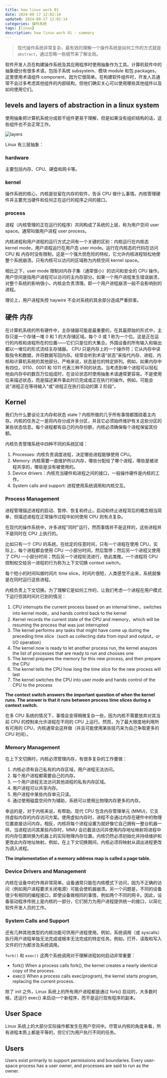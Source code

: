 ```yaml
---
title: how linux work 01
date: 2024-08-17 12:02:14
updated: 2024-08-17 12:02:14
categories: 操作系统
tags: [linux]
description: how linux work 01 - summary
---
```


> 现代操作系统非常复杂，最有效的理解一个操作系统是如何工作的方式就是 `abstract`，通过忽略一些细节来了解全局。

软件开发人员在构建操作系统及其应用程序时使用抽象作为工具。计算机软件中的抽象细分有很多术语，包括子系统 subsystem、模块 module 和包 packages，这里使用术语组件 component，因为它很简单。在构建软件组件时，开发人员通常不会过多考虑其他组件的内部结构，但他们确实关心可以使用哪些其他组件以及如何使用它们。

## levels and layers of abstraction in a linux system
使用抽象把计算机系统分成若干组件更易于理解，但是如果没有组织结构的话，这些组件也不会正常工作。

![layers](layers.png)

Linux 有三层抽象：

### hardware
主要包括内存、CPU、硬盘和网卡等。

### kernel
操作系统的核心，内核是驻留在内存的软件，告诉 CPU 做什么事情。内核管理硬件并主要充当硬件和任何正在运行的程序之间的接口。

### process
进程（内核管理的正在运行的程序）共同构成了系统的上层，称为用户空间 user space。通常叫做用户进程 user process。

内核进程和用户进程的运行方式之间有一个关键的区别：内核运行在内核态 kernel mode，用户进程运行在用户态 user mode。运行在内核态的代码在访问 CPU 和 内存时没有限制，这是一个强大但危险的特权，它允许内核进程轻松地使整个系统崩溃。只有内核可以访问的区域称为内核空间 kernel space。

相比之下，user mode 限制对内存子集（通常很小）的访问和安全的 CPU 操作。用户空间是指用户进程可以访问的主内存部分。如果一个用户进程发生错误崩溃，对整个系统的影响很小，内核会负责清理。即一个用户进程崩溃一般不会影响别的进程。

理论上，用户进程失控 haywire 不会对系统的其余部分造成严重损害。

## 硬件 内存
在计算机系统的所有硬件中，主存储器可能是最重要的，在其最原始的形式中，主存只是一个存储一堆 0 和 1 的大存储区域。每个 0 或 1 称为一个位。这是正在运行的内核和进程所在的位置——它们只是位的大集合。外围设备的所有输入和输出都以一堆位的形式流经主存储器。 CPU 只是内存上的一个操作符；它从内存中读取指令和数据，并将数据写回内存。经常会听到术语“状态”来指代内存、进程、内核和计算机系统的其他部分。严格来说，状态是位的特定排列。例如，如果内存中有四位，0110、0001 和 1011 代表三种不同的状态。当考虑到单个进程可以轻松地由内存中的数百万位组成时，在谈论状态时使用抽象术语通常更容易。不是使用位来描述状态，而是描述某件事此时已完成或正在执行的操作。例如，可能会说"进程正在等待输入"或"进程正在执行启动的第 2 阶段"。

## Kernel
我们为什么要谈论主内存和状态 state？内核所做的几乎所有事情都围绕着主内存。内核的任务之一是将内存分成许多分区，并且它必须始终维护有关这些分区的某些状态信息。每个进程都有自己的内存份额，内核必须确保每个进程保留其份额。

内核负责管理系统中四种不同的系统区域：
1. Processes: 内核负责调度进程，决定哪些进程能够使用 CPU。
2. Memory: 内核需要一直维护所以内存，哪些分配给了哪个进程，哪些是被进程共享的，哪些是没有被使用的。
3. Device drivers：内核充当硬件和进程之间的接口，一般操作硬件是内核的工作。
4. System calls and support: 进程使用系统调用和内核交互。

### Process Management
进程管理描述进程的启动、暂停、恢复和终止。启动和终止进程背后的概念相当简单，但描述进程在正常操作过程中如何使用 CPU 则有点复杂。

在现代的操作系统中，许多进程"同时"运行，然而事情并不是这样的，这些进程并不是同时在 CPU 上执行的。

比如只有一个 CPU 的系统，在给定的任意时间，只有一个进程在使用 CPU，实际上，每个进程都会使用 CPU 一小部分时间，然后暂停；然后另一个进程又使用了 CPU 一小部分时间；然后另一个进程轮流进行，依此类推。一个进程将 CPU 控制权交给另一进程的行为称为上下文切换 context switch。

每个短小的时间叫做时间片 time slice，时间片很短，人类感觉不出来，系统就像是在同时运行这些进程。

内核负责上下文切换。为了理解它是如何工作的，让我们考虑一个进程在用户模式下运行但其时间片已到的情况：
1. CPU interrupts the current process based on an internal timer，switches into kernel mode，and hands control back to the kernel
2. Kernel records the current state of the CPU and memory，which will be resuming the process that was just interrupted
3. The kernel performs any tasks that might have come up during the preceding time slice（such as collecting data from input and output，or I/O operation）
4. The kernel now is ready to let another process run, the kernel anayzes the list of processes that are ready to run and chooses one
5. The kernel prepares the memory for this new process, and then prepare the CPU 
6. The kernel tells the CPU how long the time slice for the new process will last
7. The kernel switches the CPU into user mode and hands control of the CPU to the process

**The context switch answers the important question of when the kernel runs. The answer is that it runs between process time slices during a context switch.**

在多 CPU 系统的情况下，事情会变得稍微复杂一些，因为内核不需要放弃对其当前 CPU 的控制来允许进程在不同的 CPU 上运行。然而，为了最大限度地利用所有可用的 CPU，内核通常会这样做（并且可能使用某些技巧来为自己争取更多的 CPU 时间）。

### Memory Management
在上下文切换时，内核必须管理内存，有很多复杂的工作要做：
1. 内核必须有自己私有的内存区域，用户进程无法访问。
2. 每个用户进程都需要自己的内存。
3. 一个用户进程无法访问其他进程的私有内存区域。
4. 用户进程可以共享内存。
5. 用户进程中某些内存单元只读。
6. 通过使用磁盘空间作为辅助，系统可以使用比物理内存更多的内存。

幸运的是，对于内核来说，有帮助。现代 CPU 包含内存管理单元 (MMU)，它支持虚拟内存的内存访问方案。使用虚拟内存时，进程不会通过内存在硬件中的物理位置直接访问内存。相反，内核将每个进程设置为就好像它自己拥有一整台机器一样。当进程访问其某些内存时，MMU 会拦截该访问并使用内存地址映射将进程中的内存位置转换为机器上的实际物理内存位置。内核仍然必须初始化并持续维护和更改此内存地址映射。例如，在上下文切换期间，内核必须将映射从调出进程更改为调入进程。

**The implementation of a memory address map is called a page table.**

### Device Drivers and Management
内核在设备中的作用非常简单。设备通常只能在内核模式下访问，因为不正确的访问（例如用户进程要求关闭电源）可能会使机器崩溃。另一个问题是，不同的设备很少有相同的编程接口，即使设备做相同的事情，例如两个不同的网卡。因此，设备驱动程序传统上是内核的一部分，它们努力为用户进程提供统一的接口，以简化软件开发人员的工作。

### System Calls and Support
还有几种其他类型的内核功能可供用户进程使用。例如，系统调用（或 syscalls）执行用户进程单独无法完成或根本无法完成的特定任务。例如，打开、读取和写入文件的行为都涉及系统调用。

`fork()` 和 `exec()` 这两个系统调用对于理解进程如何启动非常重要：
- fork() When a process calls fork(), the kernel creates a nearly identical copy of the process.
- exec() When a process calls exec(program), the kernel starts program, replacing the current process.

除了 init 之外，Linux 系统上的所有用户进程都是通过 fork() 启动的，大多数时候，还运行 exec() 来启动一个新程序，而不是运行现有程序的副本。

## User Space
Linux 系统上的大部分实际操作都发生在用户空间中。尽管从内核的角度来看，所有进程本质上都是平等的，但它们为用户执行不同的任务。

## Users
Users exist primarily to support permissions and boundaries. Every user-space process has a user owner, and processes are said to run as the owner. 

